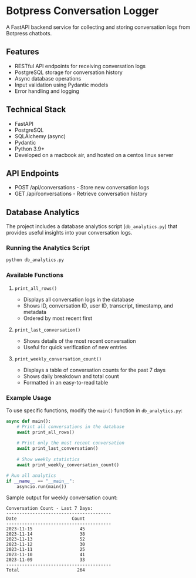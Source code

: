 # Botpress Conversation Logger

A FastAPI backend service for collecting and storing conversation logs from Botpress chatbots.

## Features
- RESTful API endpoints for receiving conversation logs
- PostgreSQL storage for conversation history
- Async database operations
- Input validation using Pydantic models
- Error handling and logging

## Technical Stack
- FastAPI
- PostgreSQL
- SQLAlchemy (async)
- Pydantic
- Python 3.9+
- Developed on a macbook air, and hosted on a centos linux server

## API Endpoints
- POST /api/conversations - Store new conversation logs
- GET /api/conversations - Retrieve conversation history

## Database Analytics
The project includes a database analytics script (`db_analytics.py`) that provides useful insights into your conversation logs.

### Running the Analytics Script
```bash
python db_analytics.py
```

### Available Functions

1. `print_all_rows()`
   - Displays all conversation logs in the database
   - Shows ID, conversation ID, user ID, transcript, timestamp, and metadata
   - Ordered by most recent first

2. `print_last_conversation()`
   - Shows details of the most recent conversation
   - Useful for quick verification of new entries

3. `print_weekly_conversation_count()`
   - Displays a table of conversation counts for the past 7 days
   - Shows daily breakdown and total count
   - Formatted in an easy-to-read table

### Example Usage

To use specific functions, modify the `main()` function in `db_analytics.py`:

```python
async def main():
    # Print all conversations in the database
    await print_all_rows()
    
    # Print only the most recent conversation
    await print_last_conversation()
    
    # Show weekly statistics
    await print_weekly_conversation_count()

# Run all analytics
if __name__ == "__main__":
    asyncio.run(main())
```

Sample output for weekly conversation count:
```
Conversation Count - Last 7 Days:
----------------------------------------
Date                     Count
----------------------------------------
2023-11-15                  45
2023-11-14                  38
2023-11-13                  52
2023-11-12                  30
2023-11-11                  25
2023-11-10                  41
2023-11-09                  33
----------------------------------------
Total                      264
```


